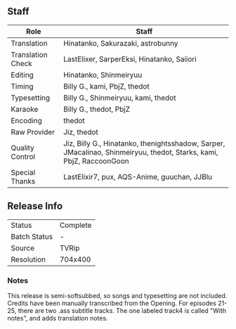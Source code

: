 
## Staff

| Role              | Staff                  |
|-------------------|------------------------|
| Translation       | Hinatanko, Sakurazaki, astrobunny |
| Translation Check | LastElixer, SarperEksi, Hinatanko, Saiiori |
| Editing           | Hinatanko, Shinmeiryuu |
| Timing            | Billy G., kami, PbjZ, thedot |
| Typesetting       | Billy G., Shinmeiryuu, kami, thedot |
| Karaoke           | Billy G., thedot, PbjZ |
| Encoding          | thedot |
| Raw Provider      | Jiz, thedot |
| Quality Control   | Jiz, Billy G., Hinatanko, thenightsshadow, Sarper, JMacalinao, Shinmeiryuu, thedot, Starks, kami, PbjZ, RaccoonGoon |
| Special Thanks    | LastElixir7, pux, AQS-Anime, guuchan, JJBlu |

## Release Info

|              |            |
|--------------|------------|
| Status       | Complete   |
| Batch Status | -          |
| Source       | TVRip      |
| Resolution   | 704x400    |

### Notes

This release is semi-softsubbed, so songs and typesetting are not included. Credits have been manually transcribed from the Opening. For episodes 21-25, there are two .ass subtitle tracks. The one labeled track4 is called "With notes", and adds translation notes.